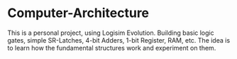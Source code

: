 # Computer-Architecture

This is a personal project, using Logisim Evolution. Building basic logic gates, simple SR-Latches, 4-bit Adders, 1-bit Register, RAM, etc. 
The idea is to learn how the fundamental structures work and experiment on them. 
